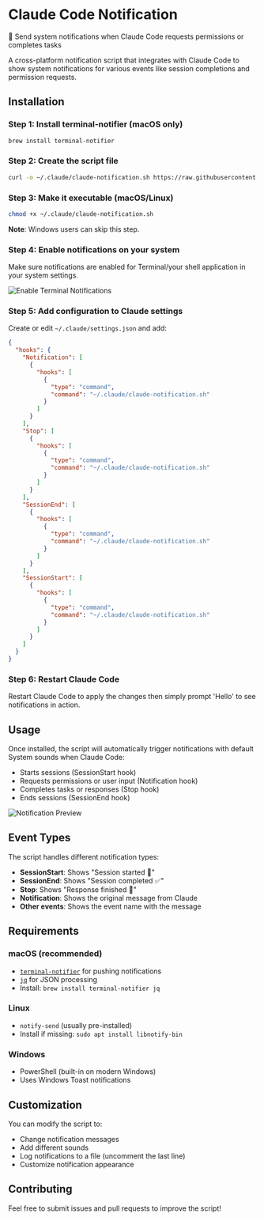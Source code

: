 # Claude Code Notification

📢 Send system notifications when Claude Code requests permissions or completes tasks

A cross-platform notification script that integrates with Claude Code to show system notifications for various events like session completions and permission requests.

## Installation

### Step 1: Install terminal-notifier (macOS only)
```bash
brew install terminal-notifier
```

### Step 2: Create the script file
```bash
curl -o ~/.claude/claude-notification.sh https://raw.githubusercontent.com/hta218/claude-notification/main/claude-notification.sh
```

### Step 3: Make it executable (macOS/Linux)
```bash
chmod +x ~/.claude/claude-notification.sh
```
**Note**: Windows users can skip this step.

### Step 4: Enable notifications on your system
Make sure notifications are enabled for Terminal/your shell application in your system settings.

![Enable Terminal Notifications](https://cdn.shopify.com/s/files/1/0669/0262/2504/files/terminal-notifier.png?v=1756888696)

### Step 5: Add configuration to Claude settings
Create or edit `~/.claude/settings.json` and add:
```json
{
  "hooks": {
    "Notification": [
      {
        "hooks": [
          {
            "type": "command",
            "command": "~/.claude/claude-notification.sh"
          }
        ]
      }
    ],
    "Stop": [
      {
        "hooks": [
          {
            "type": "command",
            "command": "~/.claude/claude-notification.sh"
          }
        ]
      }
    ],
    "SessionEnd": [
      {
        "hooks": [
          {
            "type": "command",
            "command": "~/.claude/claude-notification.sh"
          }
        ]
      }
    ],
    "SessionStart": [
      {
        "hooks": [
          {
            "type": "command",
            "command": "~/.claude/claude-notification.sh"
          }
        ]
      }
    ]
  }
}
```

### Step 6: Restart Claude Code
Restart Claude Code to apply the changes then simply prompt 'Hello' to see notifications in action.

## Usage

Once installed, the script will automatically trigger notifications with default System sounds when Claude Code:
- Starts sessions (SessionStart hook)
- Requests permissions or user input (Notification hook)
- Completes tasks or responses (Stop hook)
- Ends sessions (SessionEnd hook)

![Notification Preview](https://cdn.shopify.com/s/files/1/0669/0262/2504/files/terminal-notifier-noties.png?v=1756889242)

## Event Types

The script handles different notification types:

- **SessionStart**: Shows "Session started 🚀"
- **SessionEnd**: Shows "Session completed ✅"
- **Stop**: Shows "Response finished 🏁"  
- **Notification**: Shows the original message from Claude
- **Other events**: Shows the event name with the message

## Requirements

### macOS (recommended)
- [`terminal-notifier`](https://github.com/julienXX/terminal-notifier) for pushing notifications
- [`jq`](https://github.com/jqlang/jq) for JSON processing
- Install: `brew install terminal-notifier jq`

### Linux
- `notify-send` (usually pre-installed)
- Install if missing: `sudo apt install libnotify-bin`

### Windows
- PowerShell (built-in on modern Windows)
- Uses Windows Toast notifications

## Customization

You can modify the script to:
- Change notification messages
- Add different sounds
- Log notifications to a file (uncomment the last line)
- Customize notification appearance

## Contributing

Feel free to submit issues and pull requests to improve the script!